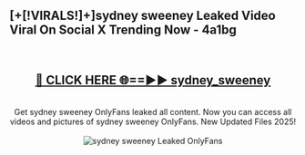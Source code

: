 <h2>[+[!VIRALS!]+]sydney sweeney Leaked Video Viral On Social X Trending Now - 4a1bg</h2>
<br>
<div align="center">
<h2><a href="https://libra.edu.pl?sydney_sweeney" rel="nofollow">🔴 CLICK HERE 🌐==►► sydney_sweeney</a></h2>
<br>
Get sydney sweeney OnlyFans leaked all content. Now you can access all videos and pictures of sydney sweeney OnlyFans. New Updated Files 2025!
<br>
<br>
<a href="https://libra.edu.pl?sydney_sweeney" rel="nofollow" data-target="animated-image.originalLink"><img src="https://i.ibb.co.com/WyWwxjT/player-gif2.gif" alt="sydney sweeney Leaked OnlyFans" style="max-width: 100%; display: inline-block;" data-target="animated-image.originalImage"></a>
</div>
<br>